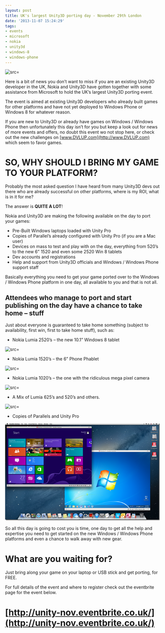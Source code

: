 ```yaml
---
layout: post
title: UK's largest Unity3D porting day - November 29th London
date: '2013-11-07 15:24:29'
tags:
- events
- microsoft
- nokia
- unity3d
- windows-8
- windows-phone
---
```


![src=]()

Here is a bit of news you don’t want to miss if you are an existing Unity3D developer in the UK, Nokia and Unity3D have gotten together with some assistance from Microsoft to hold the UK’s largest Unity3D porting event.

The event is aimed at existing Unity3D developers who already built games for other platforms and have not yet deployed to Windows Phone or Windows 8 for whatever reason.

If you are new to Unity3D or already have games on Windows / Windows Phone then unfortunately this day isn’t for you but keep a look out for news of more events and offers, no doubt this event wo not stop here, or check out the new challenges on [www.DVLUP.com](http://www.DVLUP.com) which seem to favor games.

# SO, WHY SHOULD I BRING MY GAME TO YOUR PLATFORM?

Probably the most asked question I have heard from many Unity3D devs out there who are already successful on other platforms, where is my ROI, what is in it for me?

The answer is **QUITE A LOT**!

Nokia and Unity3D are making the following available on the day to port your games:

- Pre-Built Windows laptops loaded with Unity Pro
- Copies of Parallel’s already configured with Unity Pro (if you are a Mac user)
- Devices on mass to test and play with on the day, everything from 520’s to the new 6” 1520 and even some 2520 Win 8 tablets
- Dev accounts and registrations
- Help and support from Unity3D officials and Windows / Windows Phone support staff

Basically everything you need to get your game ported over to the Windows / Windows Phone platform in one day, all available to you and that is not all.

## 

## Attendees who manage to port and start publishing on the day have a chance to take home – stuff

Just about everyone is guaranteed to take home something (subject to availability, first win, first to take home stuff), such as:

- Nokia Lumia 2520’s – the new 10.1” Windows 8 tablet

![src=]()

- Nokia Lumia 1520’s – the 6” Phone Phablet

![src=]()

- Nokia Lumia 1020’s – the one with the ridiculous mega pixel camera

![src=]()

- A Mix of Lumia 625’s and 520’s and others.

![src=]()

- Copies of Parallels and Unity Pro

[![image](/assets/img/wordpress/2013/11/image_thumb.png "image")](/assets/img/wordpress/2013/11/image.png)

So all this day is going to cost you is time, one day to get all the help and expertise you need to get started on the new Windows / Windows Phone platforms and even a chance to walk away with new gear.

# What are you waiting for?

Just bring along your game on your laptop or USB stick and get porting, for FREE.

For full details of the event and where to register check out the eventbrite page for the event below.

# [http://unity-nov.eventbrite.co.uk/](http://unity-nov.eventbrite.co.uk/)
